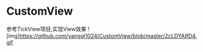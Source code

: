 # CustomView
参考TickView项目,实现View效果
![img]https://github.com/yangqi1024/CustomView/blob/master/2cLDYAIfD4.gif
